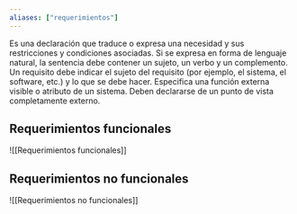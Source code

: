 ```yaml
---
aliases: ["requerimientos"]
---
```

Es una declaración que traduce o expresa una necesidad y sus restricciones y condiciones asociadas. Si se expresa en forma de lenguaje natural, la sentencia debe contener un sujeto, un verbo y un complemento. Un requisito debe indicar el sujeto del requisito (por ejemplo, el sistema, el software, etc.) y lo que se debe hacer. Especifica una función externa visible o atributo de un sistema. Deben declararse de un punto de vista completamente externo.

## Requerimientos funcionales
![[Requerimientos funcionales]]

## Requerimientos no funcionales
![[Requerimientos no funcionales]]
